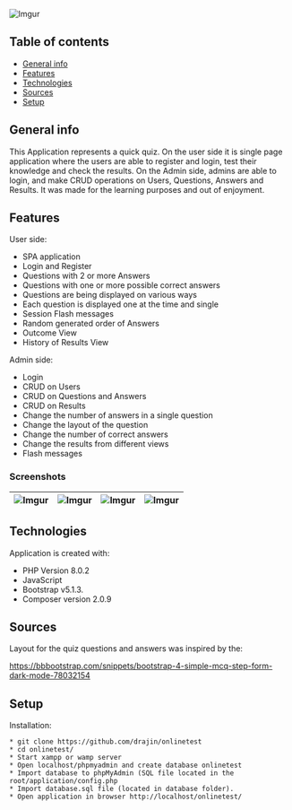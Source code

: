 ![Imgur](https://i.imgur.com/rJxuYQu.jpg)

## Table of contents
* [General info](#general-info)
* [Features](#features)
* [Technologies](#technologies)
* [Sources](#Sources)
* [Setup](#setup)

## General info
This Application represents a quick quiz. On the user side it is single page application where the users are able to register and login, test their knowledge and check the results.
On the Admin side, admins are able to login, and make CRUD operations on Users, Questions, Answers and Results. It was made for the learning purposes and out of enjoyment.

## Features
User side:
* SPA application
* Login and Register
* Questions with 2 or more Answers
* Questions with one or more possible correct answers
* Questions are being displayed on various ways
* Each question is displayed one at the time and single
* Session Flash messages
* Random generated order of Answers
* Outcome View
* History of Results View

Admin side:
* Login
* CRUD on Users
* CRUD on Questions and Answers
* CRUD on Results
* Change the number of answers in a single question
* Change the layout of the question
* Change the number of correct answers
* Change the results from different views
* Flash messages

### Screenshots
![Imgur](https://i.imgur.com/Lp4VgbA.jpg) | ![Imgur](https://i.imgur.com/2z3m5JM.jpg) | ![Imgur](https://i.imgur.com/9xZulY5.jpg) | ![Imgur](https://i.imgur.com/GKyvhWs.jpg) |
|-|-|-|-|

## Technologies
Application is created with:
* PHP Version 8.0.2
* JavaScript
* Bootstrap v5.1.3.
* Composer version 2.0.9 

## Sources
Layout for the quiz questions and answers was inspired by the:

https://bbbootstrap.com/snippets/bootstrap-4-simple-mcq-step-form-dark-mode-78032154 

## Setup

Installation:

    * git clone https://github.com/drajin/onlinetest
    * cd onlinetest/
    * Start xampp or wamp server
    * Open localhost/phpmyadmin and create database onlinetest
    * Import database to phpMyAdmin (SQL file located in the root/application/config.php
    * Import database.sql file (located in database folder).
    * Open application in browser http://localhost/onlinetest/
